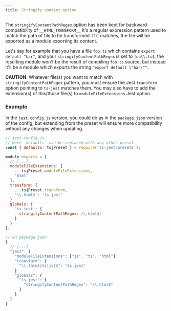 ```yaml
---
title: Stringify content option
---
```


The `stringifyContentPathRegex` option has been kept for backward compatibility of `__HTML_TRANSFORM__`
It's a regular expression pattern used to match the path of file to be transformed.
If it matches, the file will be exported as a module exporting its content.

Let's say for example that you have a file `foo.ts` which contains `export default "bar"`, and your `stringifyContentPathRegex` is set to `foo\\.ts$`, the resulting module won't be the result of compiling `foo.ts` source, but instead it'll be a module which exports the string `"export default \"bar\""`.

**CAUTION**: Whatever file(s) you want to match with `stringifyContentPathRegex` pattern, you must ensure the Jest `transform` option pointing to `ts-jest` matches them. You may also have to add the extension(s) of this/those file(s) to `moduleFileExtensions` Jest option.

### Example

In the `jest.config.js` version, you could do as in the `package.json` version of the config, but extending from the preset will ensure more compatibility without any changes when updating.

<div class="row"><div class="col-md-6" markdown="block">

```js
// jest.config.js
// Here `defaults` can be replaced with any other preset
const { defaults: tsjPreset } = require('ts-jest/presets');

module.exports = {
  // [...]
  moduleFileExtensions: [
    ...tsjPreset.moduleFileExtensions,
    'html'
  ],
  transform: {
    ...tsjPreset.transform,
    '\\.html$': 'ts-jest'
  }
  globals: {
    'ts-jest': {
      stringifyContentPathRegex: /\.html$/
    }
  }
};
```

</div><div class="col-md-6" markdown="block">

```js
// OR package.json
{
  // [...]
  "jest": {
    "moduleFileExtensions": ["js", "ts", "html"]
    "transform": {
      "\\.(html|ts|js)$": "ts-jest"
    }
    "globals": {
      "ts-jest": {
        "stringifyContentPathRegex": "\\.html$"
      }
    }
  }
}
```

</div></div>
